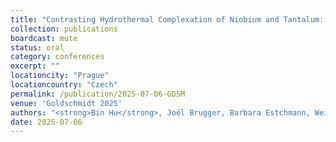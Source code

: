 ```yaml
---
title: "Contrasting Hydrothermal Complexation of Niobium and Tantalum: Insights from High-Resolution XAS and Thermodynamic Modelling"
collection: publications
boardcast: mute
status: oral
category: conferences
excerpt: ""
locationcity: "Prague"
locationcountry: "Czech"
permalink: /publication/2025-07-06-GDSM
venue: 'Goldschmidt 2025'
authors: "<strong>Bin Hu</strong>, Joël Brugger, Barbara Estchmann, Weihua Liu, Denis Testemale, Richen Zhong, and Qiushi Guan."
date: 2025-07-06
---
```




